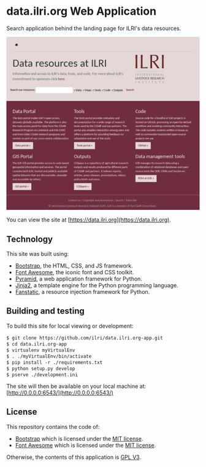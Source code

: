 # data.ilri.org Web Application
Search application behind the landing page for ILRI's data resources.

![dataDotILRIApp screenshot](/screenshot.png?raw=true "Screenshot")

You can view the site at [https://data.ilri.org](https://data.ilri.org).

## Technology
This site was built using:

- [Bootstrap](http://getbootstrap.com/), the HTML, CSS, and JS framework.
- [Font Awesome](http://fortawesome.github.io/Font-Awesome/), the iconic font and CSS toolkit.
- [Pyramid](http://www.pylonsproject.org/), a web application framework for Python.
- [Jinja2](http://jinja.pocoo.org/), a template engine for the Python programming language.
- [Fanstatic](http://www.fanstatic.org/), a resource injection framework for Python.

## Building and testing
To build this site for local viewing or development:

    $ git clone https://github.com/ilri/data.ilri.org-app.git
    $ cd data.ilri.org-app
    $ virtualenv myVirtualEnv
    $ . ./myVirtualEnv/bin/activate
    $ pip install -r ./requirements.txt
    $ python setup.py develop
    $ pserve ./development.ini

The site will then be available on your local machine at: [http://0.0.0.0:6543/](http://0.0.0.0:6543/)

## License
This repository contains the code of:

- [Bootstrap](http://getbootstrap.com) which is licensed under the [MIT license](https://raw.githubusercontent.com/twbs/bootstrap/master/LICENSE).
- [Font Awesome](http://fortawesome.github.io/Font-Awesome/) which is licensed under the [MIT license](http://opensource.org/licenses/mit-license.html).


Otherwise, the contents of this application is [GPL V3](http://www.gnu.org/copyleft/gpl.html).
